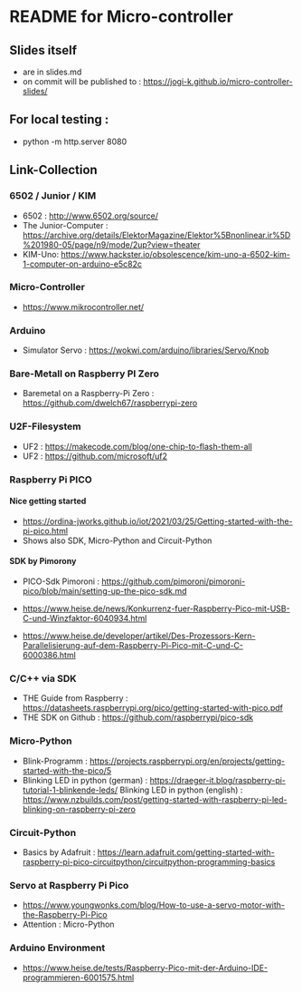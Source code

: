 # README for Micro-controller

## Slides itself

* are in slides.md
* on commit will be published to : https://jogi-k.github.io/micro-controller-slides/


## For local testing :

* python -m http.server 8080

## Link-Collection

### 6502 / Junior / KIM

* 6502 : http://www.6502.org/source/
* The Junior-Computer : https://archive.org/details/ElektorMagazine/Elektor%5Bnonlinear.ir%5D%201980-05/page/n9/mode/2up?view=theater
* KIM-Uno: https://www.hackster.io/obsolescence/kim-uno-a-6502-kim-1-computer-on-arduino-e5c82c

### Micro-Controller 

* https://www.mikrocontroller.net/

### Arduino

* Simulator Servo : https://wokwi.com/arduino/libraries/Servo/Knob

### Bare-Metall on Raspberry PI Zero

* Baremetal on a Raspberry-Pi Zero : https://github.com/dwelch67/raspberrypi-zero

### U2F-Filesystem 

* UF2 : https://makecode.com/blog/one-chip-to-flash-them-all 
* UF2 : https://github.com/microsoft/uf2

### Raspberry Pi PICO

#### Nice getting started

* https://ordina-jworks.github.io/iot/2021/03/25/Getting-started-with-the-pi-pico.html
* Shows also SDK, Micro-Python and Circuit-Python

#### SDK by Pimorony 

* PICO-Sdk Pimoroni : https://github.com/pimoroni/pimoroni-pico/blob/main/setting-up-the-pico-sdk.md

* https://www.heise.de/news/Konkurrenz-fuer-Raspberry-Pico-mit-USB-C-und-Winzfaktor-6040934.html
* https://www.heise.de/developer/artikel/Des-Prozessors-Kern-Parallelisierung-auf-dem-Raspberry-Pi-Pico-mit-C-und-C-6000386.html


### C/C++ via SDK


* THE Guide from Raspberry : https://datasheets.raspberrypi.org/pico/getting-started-with-pico.pdf
* THE SDK on Github : https://github.com/raspberrypi/pico-sdk


### Micro-Python

* Blink-Programm : https://projects.raspberrypi.org/en/projects/getting-started-with-the-pico/5
* Blinking LED in python (german) : https://draeger-it.blog/raspberry-pi-tutorial-1-blinkende-leds/
 Blinking LED in python (english) : https://www.nzbuilds.com/post/getting-started-with-raspberry-pi-led-blinking-on-raspberry-pi-zero

### Circuit-Python

* Basics by Adafruit : https://learn.adafruit.com/getting-started-with-raspberry-pi-pico-circuitpython/circuitpython-programming-basics

### Servo at Raspberry Pi Pico

* https://www.youngwonks.com/blog/How-to-use-a-servo-motor-with-the-Raspberry-Pi-Pico
* Attention : Micro-Python

### Arduino Environment

* https://www.heise.de/tests/Raspberry-Pico-mit-der-Arduino-IDE-programmieren-6001575.html

